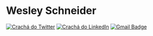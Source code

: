 # Wesley Schneider 

[![Crachá do Twitter](https://img.shields.io/badge/-@wesleysch7-000000?style=flat-square&labelColor=000000&logo=twitter&logoColor=white&link=https://twitter.com/wesleysch7)](https://twitter.com/wesleysch7) 
[![Crachá do LinkedIn](https://img.shields.io/badge/-Wesley%20Schneider-000000?style=flat-square&logo=Linkedin&logoColor=white&link=https://www.linkedin.com/in/wesley-schneider-aires/)](https://www.linkedin.com/in/wesley-schneider-aires/) 
[![Gmail Badge](https://img.shields.io/badge/-wesleyschneideraires@gmail.com-000000?style=flat-square&logo=Gmail&logoColor=white&link=mailto:wesleyschneideraires@gmail.com)](mailto:wesleyschneideraires@gmail.com)
